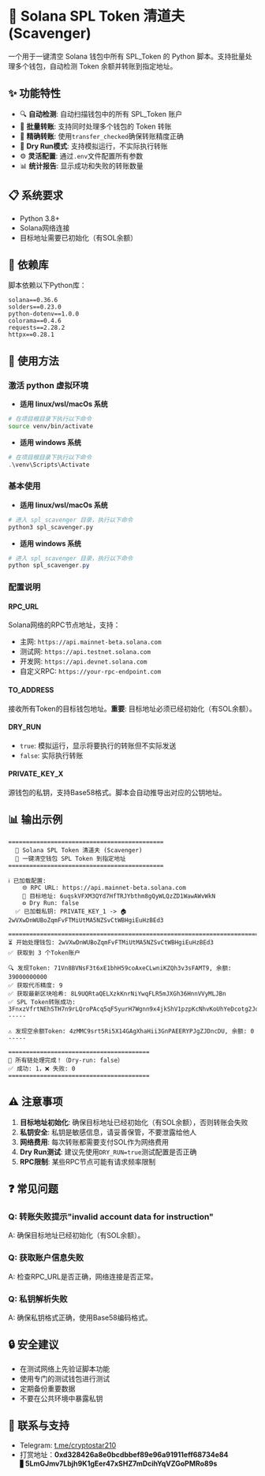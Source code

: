 # 🧹 Solana SPL Token 清道夫 (Scavenger)

一个用于一键清空 Solana 钱包中所有 SPL_Token 的 Python 脚本。支持批量处理多个钱包，自动检测 Token 余额并转账到指定地址。

## ✨ 功能特性

- 🔍 **自动检测**: 自动扫描钱包中的所有 SPL_Token 账户
- 💸 **批量转账**: 支持同时处理多个钱包的 Token 转账
- 🎯 **精确转账**: 使用`transfer_checked`确保转账精度正确
- 🧪 **Dry Run模式**: 支持模拟运行，不实际执行转账
- ⚙️ **灵活配置**: 通过`.env`文件配置所有参数
- 📊 **统计报告**: 显示成功和失败的转账数量

## 📋 系统要求

- Python 3.8+
- Solana网络连接
- 目标地址需要已初始化（有SOL余额）

## 🔧 依赖库

脚本依赖以下Python库：

```
solana==0.36.6
solders==0.23.0
python-dotenv==1.0.0
colorama==0.4.6
requests==2.28.2
httpx==0.28.1
```

## 📖 使用方法

### 激活 python 虚拟环境
- **适用 linux/wsl/macOs 系统**
```bash
# 在项目根目录下执行以下命令
source venv/bin/activate
```
- **适用 windows 系统**
```powershell
# 在项目根目录下执行以下命令
.\venv\Scripts\Activate
```
### 基本使用
- **适用 linux/wsl/macOs 系统**
```bash
# 进入 spl_scavenger 目录，执行以下命令
python3 spl_scavenger.py
```
- **适用 windows 系统**
```powershell
# 进入 spl_scavenger 目录，执行以下命令
python spl_scavenger.py
```

### 配置说明

#### RPC_URL
Solana网络的RPC节点地址，支持：
- 主网: `https://api.mainnet-beta.solana.com`
- 测试网: `https://api.testnet.solana.com`
- 开发网: `https://api.devnet.solana.com`
- 自定义RPC: `https://your-rpc-endpoint.com`

#### TO_ADDRESS
接收所有Token的目标钱包地址。**重要**: 目标地址必须已经初始化（有SOL余额）。

#### DRY_RUN
- `true`: 模拟运行，显示将要执行的转账但不实际发送
- `false`: 实际执行转账

#### PRIVATE_KEY_X
源钱包的私钥，支持Base58格式。脚本会自动推导出对应的公钥地址。

## 📊 输出示例

```
============================================
  🧹 Solana SPL Token 清道夫 (Scavenger)
  💸 一键清空钱包 SPL Token 到指定地址
============================================

ℹ️ 已加载配置:
    🌐 RPC URL: https://api.mainnet-beta.solana.com
    🏦 目标地址: 6uqskVFXM3QYd7HfTRJYbthm8gQyWLQzZD1WawAWvWkN
    ⚙️ Dry Run: false
  ✅ 已加载私钥: PRIVATE_KEY_1 -> 🏠 2wVXwDnWUBoZqmFvFTMiUtMA5NZSvCtWBHgiEuHzBEd3

================================================================================
⏳ 开始处理钱包: 2wVXwDnWUBoZqmFvFTMiUtMA5NZSvCtWBHgiEuHzBEd3
✅ 获取到 3 个Token账户

🔍 发现Token: 71Vn8BVNsF3t6xE1bhH59coAxeCLwniKZQh3v3sFAMT9, 余额: 39000000000
✅ 获取代币精度: 9
✅ 获取最新区块哈希: 8L9UQRtaQELXzkKnrNiYwqFLR5mJXGh36HnnVVyMLJBn
✅ SPL Token转账成功: 3FnxzVfrtNEhSTH7n9rLQroPAcq5qF5yurH7Wgnn9x4jkShV1pzpKcNhvKoUhYeDcotg2Jo9i6migALv54VT8HSY
-----

⚠️ 发现空余额Token: 4zMMC9srt5Ri5X14GAgXhaHii3GnPAEERYPJgZJDncDU, 余额: 0
-----

========================================
🔆 所有链处理完成！（Dry-run: false）
✅ 成功: 1，❌ 失败: 0
========================================
```

## ⚠️ 注意事项

1. **目标地址初始化**: 确保目标地址已经初始化（有SOL余额），否则转账会失败
2. **私钥安全**: 私钥是敏感信息，请妥善保管，不要泄露给他人
3. **网络费用**: 每次转账都需要支付SOL作为网络费用
4. **Dry Run测试**: 建议先使用`DRY_RUN=true`测试配置是否正确
5. **RPC限制**: 某些RPC节点可能有请求频率限制

## ❓ 常见问题

### Q: 转账失败提示"invalid account data for instruction"
A: 确保目标地址已经初始化（有SOL余额）。

### Q: 获取账户信息失败
A: 检查RPC_URL是否正确，网络连接是否正常。

### Q: 私钥解析失败
A: 确保私钥格式正确，使用Base58编码格式。


## 🔒 安全建议

- 在测试网络上先验证脚本功能
- 使用专门的测试钱包进行测试
- 定期备份重要数据
- 不要在公共环境中暴露私钥

## 💬 联系与支持
- Telegram: [t.me/cryptostar210](https://t.me/cryptostar210)
- 打赏地址：**0xd328426a8e0bcdbbef89e96a91911eff68734e84** ▋**5LmGJmv7Lbjh9K1gEer47xSHZ7mDcihYqVZGoPMRo89s**
